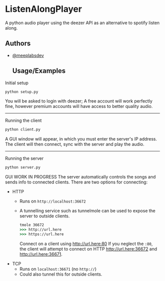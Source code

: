 # ListenAlongPlayer

A python audio player using the deezer API as an alternative to spotify listen along.

## Authors

- [@meeplabsdev](https://www.github.com/meeplabsdev)
  
  ## Usage/Examples

Initial setup

```cmd
python setup.py
```

You will be asked to login with deezer; A free account will work perfectly fine, however premium accounts will have access to better quality audio.

---

Running the client

```cmd
python client.py
```

A GUI window will appear, in which you must enter the server's IP address. The client will then connect, sync with the server and play the audio.

---

Running the server

```cmd
python server.py
```

GUI WORK IN PROGRESS
The server automatically controls the songs and sends info to connected clients. There are two options for connecting:

- HTTP
  - Runs on `http://localhost:36672`
  - A tunnelling service such as tunnelmole can be used to expose the server to outside clients. 
    
    ```cmd
    tmole 36672
    >>> http://url.here
    >>> https://url.here
    ```
    
    Connect on a client using http://url.here:80
    If you neglect the `:80`, the client will attempt to connect on HTTP http://url.here:36672 and http://url.here:36671.
- TCP
  - Runs on `localhost:36671` (no `http://`)
  - Could also tunnel this for outside clients.
